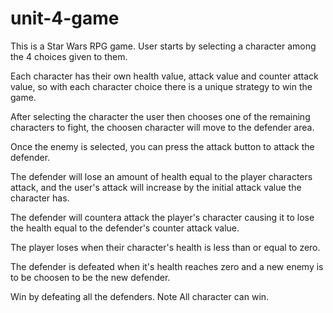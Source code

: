 # unit-4-game

This is a Star Wars RPG game. User starts by selecting a character among the 4 choices given to them.

Each character has their own health value, attack value and counter attack value, so with each character choice there is a unique strategy to win the game.

After selecting the character the user then chooses one of the remaining characters to fight, the choosen character will move to the defender area.

Once the enemy is selected, you can press the attack button to attack the defender.

The defender will lose an amount of health equal to the player characters attack, and the user's attack will increase by the initial attack value the character has.

The defender will countera attack the player's character causing it to lose the health equal to the defender's counter attack value.

The player loses when their character's health is less than or equal to zero.

The defender is defeated when it's health reaches zero and a new enemy is to be choosen to be the new defender.

Win by defeating all the defenders. Note All character can win.